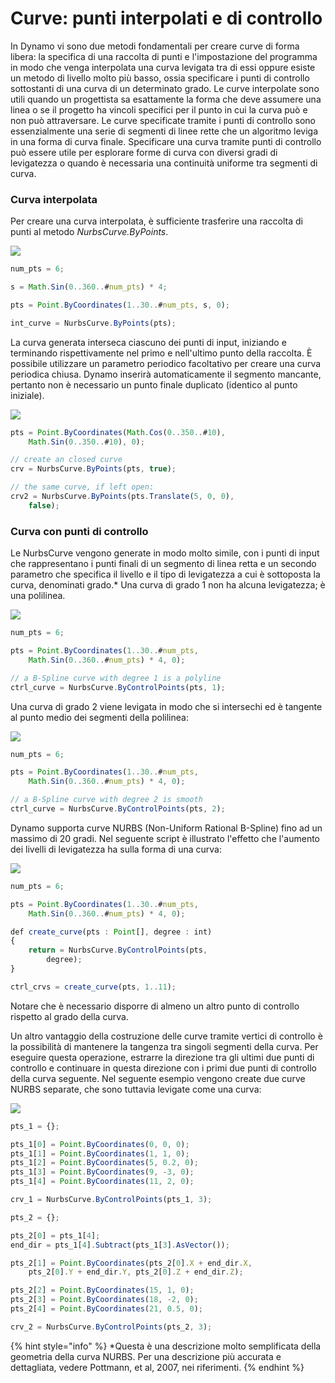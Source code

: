 # Curve: punti interpolati e di controllo

In Dynamo vi sono due metodi fondamentali per creare curve di forma libera: la specifica di una raccolta di punti e l'impostazione del programma in modo che venga interpolata una curva levigata tra di essi oppure esiste un metodo di livello molto più basso, ossia specificare i punti di controllo sottostanti di una curva di un determinato grado. Le curve interpolate sono utili quando un progettista sa esattamente la forma che deve assumere una linea o se il progetto ha vincoli specifici per il punto in cui la curva può e non può attraversare. Le curve specificate tramite i punti di controllo sono essenzialmente una serie di segmenti di linee rette che un algoritmo leviga in una forma di curva finale. Specificare una curva tramite punti di controllo può essere utile per esplorare forme di curva con diversi gradi di levigatezza o quando è necessaria una continuità uniforme tra segmenti di curva.

### Curva interpolata

Per creare una curva interpolata, è sufficiente trasferire una raccolta di punti al metodo _NurbsCurve.ByPoints_.

![](../images/8-2/4/Curves\_01.png)

```js
num_pts = 6;

s = Math.Sin(0..360..#num_pts) * 4;

pts = Point.ByCoordinates(1..30..#num_pts, s, 0);

int_curve = NurbsCurve.ByPoints(pts);
```

La curva generata interseca ciascuno dei punti di input, iniziando e terminando rispettivamente nel primo e nell'ultimo punto della raccolta. È possibile utilizzare un parametro periodico facoltativo per creare una curva periodica chiusa. Dynamo inserirà automaticamente il segmento mancante, pertanto non è necessario un punto finale duplicato (identico al punto iniziale).

![](../images/8-2/4/Curves\_02.png)

```js
pts = Point.ByCoordinates(Math.Cos(0..350..#10),
    Math.Sin(0..350..#10), 0);

// create an closed curve
crv = NurbsCurve.ByPoints(pts, true);

// the same curve, if left open:
crv2 = NurbsCurve.ByPoints(pts.Translate(5, 0, 0),
    false);
```

### Curva con punti di controllo

Le NurbsCurve vengono generate in modo molto simile, con i punti di input che rappresentano i punti finali di un segmento di linea retta e un secondo parametro che specifica il livello e il tipo di levigatezza a cui è sottoposta la curva, denominati grado.\* Una curva di grado 1 non ha alcuna levigatezza; è una polilinea.

![](../images/8-2/4/Curves\_03.png)

```js
num_pts = 6;

pts = Point.ByCoordinates(1..30..#num_pts,
    Math.Sin(0..360..#num_pts) * 4, 0);

// a B-Spline curve with degree 1 is a polyline
ctrl_curve = NurbsCurve.ByControlPoints(pts, 1);
```

Una curva di grado 2 viene levigata in modo che si intersechi ed è tangente al punto medio dei segmenti della polilinea:

![](../images/8-2/4/Curves\_04.png)

```js
num_pts = 6;

pts = Point.ByCoordinates(1..30..#num_pts,
    Math.Sin(0..360..#num_pts) * 4, 0);

// a B-Spline curve with degree 2 is smooth
ctrl_curve = NurbsCurve.ByControlPoints(pts, 2);
```

Dynamo supporta curve NURBS (Non-Uniform Rational B-Spline) fino ad un massimo di 20 gradi. Nel seguente script è illustrato l'effetto che l'aumento dei livelli di levigatezza ha sulla forma di una curva:

![](../images/8-2/4/Curves\_05.png)

```js
num_pts = 6;

pts = Point.ByCoordinates(1..30..#num_pts,
    Math.Sin(0..360..#num_pts) * 4, 0);

def create_curve(pts : Point[], degree : int)
{
	return = NurbsCurve.ByControlPoints(pts,
        degree);
}

ctrl_crvs = create_curve(pts, 1..11);
```

Notare che è necessario disporre di almeno un altro punto di controllo rispetto al grado della curva.

Un altro vantaggio della costruzione delle curve tramite vertici di controllo è la possibilità di mantenere la tangenza tra singoli segmenti della curva. Per eseguire questa operazione, estrarre la direzione tra gli ultimi due punti di controllo e continuare in questa direzione con i primi due punti di controllo della curva seguente. Nel seguente esempio vengono create due curve NURBS separate, che sono tuttavia levigate come una curva:

![](../images/8-2/4/Curves\_06.png)

```js
pts_1 = {};

pts_1[0] = Point.ByCoordinates(0, 0, 0);
pts_1[1] = Point.ByCoordinates(1, 1, 0);
pts_1[2] = Point.ByCoordinates(5, 0.2, 0);
pts_1[3] = Point.ByCoordinates(9, -3, 0);
pts_1[4] = Point.ByCoordinates(11, 2, 0);

crv_1 = NurbsCurve.ByControlPoints(pts_1, 3);

pts_2 = {};

pts_2[0] = pts_1[4];
end_dir = pts_1[4].Subtract(pts_1[3].AsVector());

pts_2[1] = Point.ByCoordinates(pts_2[0].X + end_dir.X,
    pts_2[0].Y + end_dir.Y, pts_2[0].Z + end_dir.Z);

pts_2[2] = Point.ByCoordinates(15, 1, 0);
pts_2[3] = Point.ByCoordinates(18, -2, 0);
pts_2[4] = Point.ByCoordinates(21, 0.5, 0);

crv_2 = NurbsCurve.ByControlPoints(pts_2, 3);
```

{% hint style="info" %}
\*Questa è una descrizione molto semplificata della geometria della curva NURBS. Per una descrizione più accurata e dettagliata, vedere Pottmann, et al, 2007, nei riferimenti.
{% endhint %}
